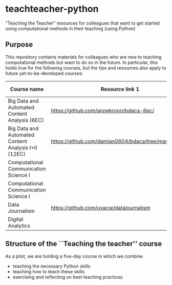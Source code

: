 # teachteacher-python
"Teaching the Teacher" resources for colleagues that want to get started using computational methods in their teaching (using Python)

## Purpose

This repository contains materials for colleagues who are new to teaching computational methods but want to do so in the future. In particular, this holds true for the following courses, but the tips and resources also apply to future yet-to-be-developed courses:


| Course name                                         | Resource link 1                                      | Resource link 2 |
|-----------------------------------------------------|------------------------------------------------------|-----------------|
| Big Data and Automated Content Analysis (6EC)       | https://github.com/annekroon/bdaca-6ec/              |                 |
| Big Data and Automated Content Analysis I+II (12EC) | https://github.com/damian0604/bdaca/tree/master/12ec |                 |
| Computational Communication Science I               |                                                      |                 |
| Computational Communication Science I               |                                                      |                 |
| Data Journalism                                     | https://github.com/uvacw/datajournalism              |                 |
| Digital Analytics                                   |                                                      |                 |


## Structure of the ``Teaching the teacher'' course

As a pilot, we are holding a five-day course in which we combine 
- teaching the necessary Python skills
- teaching how to teach these skills
- exercising and reflecting on best teaching practices.
